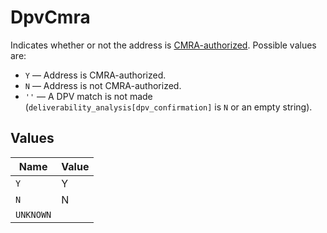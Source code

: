 # DpvCmra

Indicates whether or not the address is <a href="https://en.wikipedia.org/wiki/Commercial_mail_receiving_agency" target="_blank">CMRA-authorized</a>. Possible values are:
* `Y` –– Address is CMRA-authorized.
* `N` –– Address is not CMRA-authorized.
* `''` –– A DPV match is not made (`deliverability_analysis[dpv_confirmation]` is `N` or an empty string).



## Values

| Name      | Value     |
| --------- | --------- |
| `Y`       | Y         |
| `N`       | N         |
| `UNKNOWN` |           |